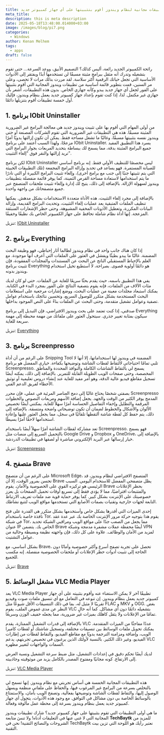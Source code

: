 ```yaml
---
title: خمسة تطبيقات مجانية لنظام ويندوز أقوم بتثبيتها على أي جهاز كمبيوتر جديد
meta_title: 
description: this is meta description
date: 2025-05-18T13:48:00.014000+03:00
image: /images/blog/pi7.png
categories:
  - Windows
author: Kenan Melhem
tags:
  - apps
draft: false
---
```

رائحة الكمبيوتر الجديد رائعة، أليس كذلك؟ التصميم الأنيق، ووعد السرعة... حتى تقوم بتشغيله وتدرك أنه مثقل ببرامج مثبتة مسبقًا لن تستخدمها أبدًا ويفتقر إلى الأدوات الأساسية التي تجعل حياتك الرقمية أكثر سلاسة. لقد مررت بذلك مرات لا تحصى، وعلى مر السنين، قمت بتطوير قائمة أساسية من تطبيقات ويندوز المجانية التي أقوم بتثبيتها على الفور لجعل أي جهاز جديد يبدو وكأنه جهازي الخاص. بدون هذه التطبيقات، أشعر بأن جهازي غير مكتمل. لذا، إذا كنت تقوم بإعداد جهاز كمبيوتر جديد يعمل بنظام ويندوز، فإليك أول خمسة تطبيقات أقوم بتنزيلها دائمًا.

##  1\. برنامج IObit Uninstaller 
من أولى المهام التي أقوم بها على تثبيت ويندوز جديد هي معالجة البرامج غير الضرورية المثبتة مسبقًا. هذه هي التطبيقات غير الضرورية التي تقوم الشركات المصنعة أو حتى ويندوز نفسه بتثبيتها مسبقًا، وغالبًا ما تشغل مساحة فقط. يمكن أن تكون إزالتها يدويًا أمرًا مزعجًا، ولهذا السبب أعتمد على برنامج IObit Uninstaller. يسرد هذا التطبيق المفيد جميع البرامج المثبتة بدقة، مما يسمح لك ببساطة بتحديد المربعات بجوار البرامج التي تريد إزالتها والنقر فوق "إلغاء التثبيت". 

لكن برنامج IObit Uninstaller ليس مخصصًا للتنظيف الأولي فقط. إنه برنامج أساسي للصيانة المستمرة. فهو يساعد في تحديد وإزالة البرامج المجمعة (تلك التطبيقات الخبيثة التي يتم تثبيتها جنبًا إلى جنب مع برامج أخرى)، وإلغاء تثبيت البرامج الكبيرة أو التي نادرًا ما يتم استخدامها لاستعادة مساحة القرص الثمينة، كما يوفر قائمة منفصلة بتطبيقات ويندوز لسهولة الإزالة. بالإضافة إلى ذلك، يتيح لك إدارة وإلغاء تثبيت ملحقات المتصفح عبر جميع متصفحاتك من واجهة واحدة. 

بالإضافة إلى مجرد إلغاء التثبيت، هذه الأداة متعددة الاستخدامات بشكل مدهش. يمكنها تنظيف الملفات المتبقية بعد عمليات إلغاء التثبيت، وتحديث البرامج القديمة، وإزالة البيانات المكررة، وتعطيل الأذونات المخفية المشبوهة، وحتى حظر الإشعارات المنبثقة المزعجة. إنها أداة نظام شاملة تحافظ على جهاز الكمبيوتر الخاص بك نظيفًا وخفيفًا. 

تنزيل: [IObit Uninstaller](https://www.iobit.com/en/advanceduninstaller.php)

##  2\. برنامج Everything 

إذا كان هناك جانب واحد في نظام ويندوز لطالما أثار إحباطي، فهو وظيفة البحث المضمنة. غالبًا ما يبدو بطيئًا ويفشل في العثور على الملفات التي أعرف أنها موجودة. مع العلم بالإحباط المستقبلي الناتج عن البحث عن المستندات والمجلدات المفقودة، فإن تثبيت برنامج Everything هو دائمًا أولوية قصوى. بصراحة، لا أستطيع تخيل استخدام ويندوز بدونه. 

يفي هذا التطبيق باسمه، حيث يقدم بحثًا سريعًا للغاية عن الملفات. حتى لو كان لديك مئات الآلاف من الملفات، فإنه يقوم بتصفية النتائج على الفور بمجرد البدء في الكتابة. يمكنك استبعاد مجلدات معينة من عمليات البحث، ووضع إشارات مرجعية على استعلامات البحث المستخدمة بشكل متكرر للوصول السريع، وتحسين نتائجك باستخدام عوامل تصفية وعوامل تشغيل متقدمة، وحتى البحث عن الملفات بناءً على النص الموجود بداخلها. 

صدقني، إذا كنت تعتمد على بحث ويندوز الافتراضي، فإن التبديل إلى برنامج Everything سيكون بمثابة تغيير جذري. سيتحول العثور على ملفاتك من مهمة محبطة إلى مهمة سريعة للغاية. 

تنزيل: [Everything](https://www.voidtools.com/downloads/)

##  3\. برنامج Screenpresso 

على الرغم من أن أداة Snipping Tool المضمنة في ويندوز لها استخداماتها، إلا أنها لا تلبي تمامًا احتياجاتي لالتقاط لقطات الشاشة وتوضيحها بكفاءة. خياري المفضل هو برنامج Screenpresso. يسمح لي بالتقاط الشاشات الكاملة والنوافذ المحددة والمناطق المخصصة، وحتى صفحات الويب الطويلة القابلة للتمرير. بالإضافة إلى ذلك، يمكنه أيضًا تسجيل مقاطع فيديو عالية الدقة، وهو أمر مفيد للغاية عند إنشاء دروس تعليمية أو توثيق الأخطاء لفريق الدعم الفني. 

بصفتي شخصًا يحتاج غالبًا إلى دمج العناصر المرئية في عملي، فإن محرر Screenpresso المدمج يوفر الكثير من الوقت والجهد. يجعل إضافة الأسهم ومربعات النصوص والخطوات المرقمة والتظليل وإخفاء التفاصيل الحساسة أمرًا سهلاً للغاية. يمكنني أيضًا تخصيص الألوان والأشكال والخطوط لضمان أن تكون توضيحاتي واضحة ومتسقة. بالإضافة إلى ذلك، يتم حفظ كل لقطة شاشة ألتقطها تلقائيًا في سجل، مما يجعل العثور عليها وإعادة استخدامها لاحقًا أمرًا بسيطًا. 

تعد مشاركة لقطات الشاشة أمرًا سهلاً أيضًا باستخدام Screenpresso. فهو يسمح بالتحميل السريع إلى منصات مثل Google Drive و Dropbox و OneDrive، بالإضافة إلى خيار إرسالها عبر البريد الإلكتروني مباشرة أو لصقها في تطبيقات الدردشة. 

تنزيل: [Screenpresso](https://www.screenpresso.com/download/)

##  4\. متصفح Brave 

على الرغم من أن متصفح Microsoft Edge، المتصفح الافتراضي لنظام ويندوز، قد تحسن بمرور الوقت، إلا أن Brave يظل متصفحي المفضل للاستخدام اليومي. السبب الرئيسي هو تركيزه القوي على الخصوصية والأمان. يقوم Brave بحظر الإعلانات والمتتبعات افتراضيًا، مما لا يؤدي فقط إلى تسريع أوقات تحميل الصفحات بل يعزز خصوصيتك على الإنترنت بشكل كبير. كما يوفر حماية قوية ضد ملفات تعريف الارتباط التابعة لجهات خارجية وتقنيات بصمات الأصابع التي تستخدمها مواقع الويب لتتبع نشاطك. 

إحدى الميزات التي أقدرها بشكل خاص وأستخدمها بشكل متكرر هي القدرة على فتح نافذة خاصة باستخدام Tor. يقوم هذا بتوجيه حركة مرور الإنترنت الخاصة بك عبر عدة عقد في شبكة Tor، مما يجعل من الصعب جدًا على مواقع الويب ومراقبي الشبكة تحديد عنوان IP الخاص بك. يتضمن Brave أيضًا محفظة عملات مشفرة مدمجة وشبكة VPN لمزيد من الأمان والوظائف. علاوة على كل ذلك، فإن واجهته نظيفة وبسيطة وخالية من عوامل التشتيت. 

بشكل أساسي، مع Brave، تحصل على تجربة تصفح أسرع وأكثر خصوصية وأمانًا دون الحاجة إلى تثبيت أدوات حظر الإعلانات أو ملحقات الخصوصية منفصلة. إنه مكسب للجميع. 

تنزيل: [Brave](https://brave.com/download/)

##  5\. مشغل الوسائط VLC Media Player 

يعد VLC Media Player تطبيقًا آخر لا يمكن الاستغناء عنه وأقوم بتثبيته على أي جهاز كمبيوتر جديد يعمل بنظام ويندوز. إن تنوعه في التعامل مع أي تنسيق ملفات صوت وفيديو تقريبًا لا مثيل له، بما في ذلك التنسيقات الأقل شيوعًا مثل FLAC و MKV و OGG. بغض النظر عن مدى غموض الملف، يقوم VLC بتشغيله دائمًا دون أي مشاكل. كما أنه خالٍ تمامًا من الإعلانات ولا يثقل كاهلك بميزات غير ضرورية، مما يجعله خفيف الوزن وسريعًا. 

بالإضافة إلى قدرات التشغيل الممتازة، يقدم VLC عددًا مفاجئًا من الميزات المتقدمة. يمكنك تحويل ملفات الوسائط بين تنسيقات مختلفة، وتسجيل شاشتك أو لقطات كاميرا الويب، وإضافة ومزامنة الترجمة يدويًا مع مقاطع الفيديو، والتقاط لقطات من إطارات الفيديو، وغير ذلك الكثير. بالنسبة لأولئك الذين يرغبون في تخصيص تجربتهم، يدعم VLC السمات والواجهات لتغيير مظهره. 

لديك أيضًا تحكم دقيق في إعدادات التشغيل، مثل ضبط سرعة التشغيل ونسبة العرض إلى الارتفاع. كونه مجانيًا ومفتوح المصدر بالكامل يزيد من موثوقيته وجاذبيته. 

تنزيل: [VLC Media Player](https://apps.microsoft.com/detail/xpdm1zw6815mqm)

* * *

هذه التطبيقات المجانية الخمسة هي أساس تجربتي مع نظام ويندوز. إنها تسمح لي بالتخلص بسرعة من البرامج غير المرغوب فيها، والحفاظ على ملفاتي منظمة ويسهل الوصول إليها، والتقاط لقطات الشاشة وتوضيحها بفعالية، وتصفح الويب بأمان، والاستمتاع بالوسائط الخاصة بي دون مشاكل في التوافق. مع وجود هذه الأدوات، يتحول أي جهاز كمبيوتر جديد يعمل بنظام ويندوز بسرعة إلى محطة عمل مألوفة وفعالة. 

ما هي أولى التطبيقات التي تقوم بتثبيتها على جهاز كمبيوتر جديد؟ شارك تطبيقات ويندوز المجانية التي لا غنى عنها في التعليقات أدناه! ولا تنسَ متابعة **TechBaytk**  للمزيد من الشروحات والنصائح التقنية! نحن في TechBaytk نعتبر رأيك هو اللوحة التي تزين بيت التقنية.
